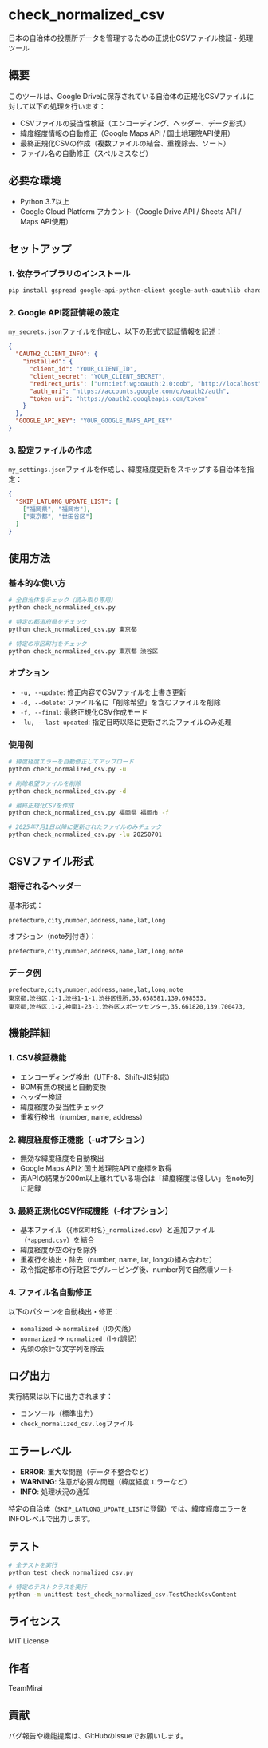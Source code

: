 # check_normalized_csv

日本の自治体の投票所データを管理するための正規化CSVファイル検証・処理ツール

## 概要

このツールは、Google Driveに保存されている自治体の正規化CSVファイルに対して以下の処理を行います：

- CSVファイルの妥当性検証（エンコーディング、ヘッダー、データ形式）
- 緯度経度情報の自動修正（Google Maps API / 国土地理院API使用）
- 最終正規化CSVの作成（複数ファイルの結合、重複除去、ソート）
- ファイル名の自動修正（スペルミスなど）

## 必要な環境

- Python 3.7以上
- Google Cloud Platform アカウント（Google Drive API / Sheets API / Maps API使用）

## セットアップ

### 1. 依存ライブラリのインストール

```bash
pip install gspread google-api-python-client google-auth-oauthlib chardet requests
```

### 2. Google API認証情報の設定

`my_secrets.json`ファイルを作成し、以下の形式で認証情報を記述：

```json
{
  "OAUTH2_CLIENT_INFO": {
    "installed": {
      "client_id": "YOUR_CLIENT_ID",
      "client_secret": "YOUR_CLIENT_SECRET",
      "redirect_uris": ["urn:ietf:wg:oauth:2.0:oob", "http://localhost"],
      "auth_uri": "https://accounts.google.com/o/oauth2/auth",
      "token_uri": "https://oauth2.googleapis.com/token"
    }
  },
  "GOOGLE_API_KEY": "YOUR_GOOGLE_MAPS_API_KEY"
}
```

### 3. 設定ファイルの作成

`my_settings.json`ファイルを作成し、緯度経度更新をスキップする自治体を指定：

```json
{
  "SKIP_LATLONG_UPDATE_LIST": [
    ["福岡県", "福岡市"],
    ["東京都", "世田谷区"]
  ]
}
```

## 使用方法

### 基本的な使い方

```bash
# 全自治体をチェック（読み取り専用）
python check_normalized_csv.py

# 特定の都道府県をチェック
python check_normalized_csv.py 東京都

# 特定の市区町村をチェック
python check_normalized_csv.py 東京都 渋谷区
```

### オプション

- `-u, --update`: 修正内容でCSVファイルを上書き更新
- `-d, --delete`: ファイル名に「削除希望」を含むファイルを削除
- `-f, --final`: 最終正規化CSV作成モード
- `-lu, --last-updated`: 指定日時以降に更新されたファイルのみ処理

### 使用例

```bash
# 緯度経度エラーを自動修正してアップロード
python check_normalized_csv.py -u

# 削除希望ファイルを削除
python check_normalized_csv.py -d

# 最終正規化CSVを作成
python check_normalized_csv.py 福岡県 福岡市 -f

# 2025年7月1日以降に更新されたファイルのみチェック
python check_normalized_csv.py -lu 20250701
```

## CSVファイル形式

### 期待されるヘッダー

基本形式：
```
prefecture,city,number,address,name,lat,long
```

オプション（note列付き）：
```
prefecture,city,number,address,name,lat,long,note
```

### データ例

```csv
prefecture,city,number,address,name,lat,long,note
東京都,渋谷区,1-1,渋谷1-1-1,渋谷区役所,35.658581,139.698553,
東京都,渋谷区,1-2,神南1-23-1,渋谷区スポーツセンター,35.661820,139.700473,
```

## 機能詳細

### 1. CSV検証機能

- エンコーディング検出（UTF-8、Shift-JIS対応）
- BOM有無の検出と自動変換
- ヘッダー検証
- 緯度経度の妥当性チェック
- 重複行検出（number, name, address）

### 2. 緯度経度修正機能（-uオプション）

- 無効な緯度経度を自動検出
- Google Maps APIと国土地理院APIで座標を取得
- 両APIの結果が200m以上離れている場合は「緯度経度は怪しい」をnote列に記録

### 3. 最終正規化CSV作成機能（-fオプション）

- 基本ファイル（`{市区町村名}_normalized.csv`）と追加ファイル（`*append.csv`）を結合
- 緯度経度が空の行を除外
- 重複行を検出・除去（number, name, lat, longの組み合わせ）
- 政令指定都市の行政区でグルーピング後、number列で自然順ソート

### 4. ファイル名自動修正

以下のパターンを自動検出・修正：
- `nomalized` → `normalized`（lの欠落）
- `normarized` → `normalized`（l→r誤記）
- 先頭の余計な文字列を除去

## ログ出力

実行結果は以下に出力されます：
- コンソール（標準出力）
- `check_normalized_csv.log`ファイル

## エラーレベル

- **ERROR**: 重大な問題（データ不整合など）
- **WARNING**: 注意が必要な問題（緯度経度エラーなど）
- **INFO**: 処理状況の通知

特定の自治体（`SKIP_LATLONG_UPDATE_LIST`に登録）では、緯度経度エラーをINFOレベルで出力します。

## テスト

```bash
# 全テストを実行
python test_check_normalized_csv.py

# 特定のテストクラスを実行
python -m unittest test_check_normalized_csv.TestCheckCsvContent
```

## ライセンス

MIT License

## 作者

TeamMirai

## 貢献

バグ報告や機能提案は、GitHubのIssueでお願いします。